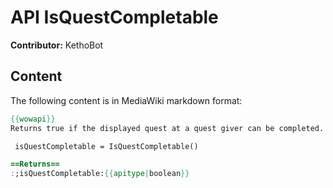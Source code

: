 # API IsQuestCompletable

**Contributor:** KethoBot

## Content

The following content is in MediaWiki markdown format:

```mediawiki
{{wowapi}}
Returns true if the displayed quest at a quest giver can be completed.

 isQuestCompletable = IsQuestCompletable()

==Returns==
:;isQuestCompletable:{{apitype|boolean}}
```